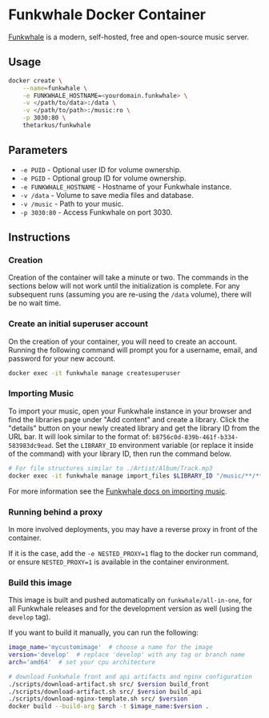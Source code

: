 # Funkwhale Docker Container

[Funkwhale](https://funkwhale.audio/) is a modern, self-hosted, free and open-source music server.


## Usage
```sh
docker create \
	--name=funkwhale \
	-e FUNKWHALE_HOSTNAME=<yourdomain.funkwhale> \
	-v </path/to/data>:/data \
	-v </path/to/path>:/music:ro \
	-p 3030:80 \
	thetarkus/funkwhale
```


## Parameters
+ `-e PUID` - Optional user ID for volume ownership.
+ `-e PGID` - Optional group ID for volume ownership.
+ `-e FUNKWHALE_HOSTNAME` - Hostname of your Funkwhale instance.
+ `-v /data` - Volume to save media files and database.
+ `-v /music` - Path to your music.
+ `-p 3030:80` - Access Funkwhale on port 3030.


## Instructions
### Creation
Creation of the container will take a minute or two. The commands in the sections below will not work until the initialization is complete. For any subsequent runs (assuming you are re-using the `/data` volume), there will be no wait time.

### Create an initial superuser account
On the creation of your container, you will need to create an account. Running the following command will prompt you for a username, email, and password for your new account.
```sh
docker exec -it funkwhale manage createsuperuser
```

### Importing Music
To import your music, open your Funkwhale instance in your browser and find the libraries page under "Add content" and create a library. Click the "details" button on your newly created library and get the library ID from the URL bar. It will look similar to the format of: `b8756c0d-839b-461f-b334-583983dc9ead`.
Set the `LIBRARY_ID` environment variable (or replace it inside of the command) with your library ID, then run the command below.
```sh
# For file structures similar to ./Artist/Album/Track.mp3
docker exec -it funkwhale manage import_files $LIBRARY_ID "/music/**/**/*.mp3" --in-place --async
```
For more information see the [Funkwhale docs on importing music](https://docs.funkwhale.audio/importing-music.html).

### Running behind a proxy

In more involved deployments, you may have a reverse proxy in front of the container.

If it is the case, add the `-e NESTED_PROXY=1` flag to the docker run command, or ensure
`NESTED_PROXY=1` is available in the container environment.

### Build this image
This image is built and pushed automatically on `funkwhale/all-in-one`, for all Funkwhale releases and for the development version as well (using the `develop` tag).

If you want to build it manually, you can run the following:
```bash
image_name='mycustomimage'  # choose a name for the image
version='develop'  # replace 'develop' with any tag or branch name
arch='amd64'  # set your cpu architecture

# download Funkwhale front and api artifacts and nginx configuration
./scripts/download-artifact.sh src/ $version build_front
./scripts/download-artifact.sh src/ $version build_api
./scripts/download-nginx-template.sh src/ $version
docker build --build-arg $arch -t $image_name:$version .
```
